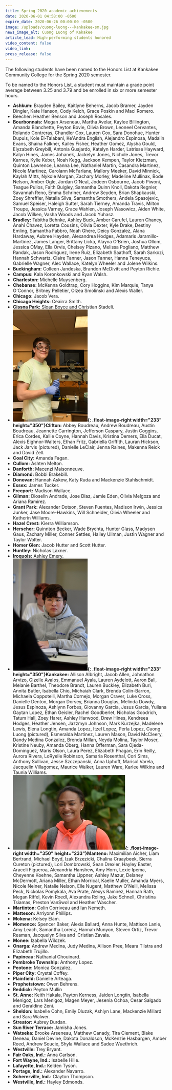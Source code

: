 ```yaml
---
title: Spring 2020 academic achievements
date: 2020-06-01 04:58:00 -0500
expire_date: 2020-06-26 00:00:00 -0500
image: /uploads/cuong-luong---kankakee-sm.jpg
news_image_alt: Cuong Luong of Kakakee
article_lead: High-performing students honored
video_content: false
video_link:
press_release: false
---
```


The following students have been named to the Honors List at Kankakee Community College for the Spring 2020 semester.

To be named to the Honors List, a student must maintain a grade point average between 3.25 and 3.79 and be enrolled in six or more semester hours.

* **Ashkum:** Brayden Bailey, Kaitlyne Beherns, Jacob Bramer, Jayden Dingler, Kate Hanson, Cody Kelch, Grace Poskin and Maci Romero.
* Beecher: Heather Benson and Joseph Rosales.
* **Bourbonnais:** Megan Arseneau, Martha Avelar, Kaylee Billington, Amanda Blanchette, Peyton Bovie, Olivia Brown, Leoneel Cervantes, Rolando Contreras, Chandler Cox, Lauren Cox, Sara Donohue, Hunter Dupuis, Kole El-Talabani, Ke'Andra English, Alejandro Espinosa, Madalin Evans, Shaina Falkner, Kailey Fisher, Heather Gomez, Alysha Gould, Elyzabeth Greybill, Antonia Guajardo, Katelyn Harder, Latrisse Hayward, Kalyn Hines, James Johanek, Jackelyn Jones, Nichole Jones, Trevor Karnes, Kylie Keber, Noah Kegg, Jackson Kempen, Taylor Kietzman, Quinton Lawrence, Leanna Lee, Nathaniel Martin, Casandra Martinez, Nicole Martinez, Carolann McFarlane, Mallory Meeker, David Minnick, Kaylah Mitts, Nykole Morgan, Zachary Morley, Madeline Mullinax, Bode Nelson, Amber Ogle, Jordan O'Neal, Jodeen Osbourne, Jacob Piwoni, Teague Pullos, Faith Quigley, Samantha Quinn Knoll, Dakota Regnier, Savannah Reno, Emma Schriner, Andrew Seyden, Brian Shapkauski, Zoey Shreffler, Natalia Silva, Samantha Smothers, Andela Spasojevic, Samuel Speiser, Haleigh Sutter, Sarah Tierney, Amanda Travis, Milton Troupe, Jessica Varney, Grace Wahlen, Joseph Wasowicz, Aiden White, Jacob Wilken, Vasha Woods and Jacob Yuhasz.
* **Bradley:** Tabitha Behnke, Ashley Buck, Amber Carufel, Lauren Chaney, Anahi Chavez, Loretta Cousins, Olivia Dexter, Kyle Drake, Destiny Emling, Samantha Fabbro, Noah Ghere, Deicy Gonzalez, Alana Hardaway, Aubree Hayden, Alexandrea Hodges, Adamaris Jaramillo-Martinez, James Langer, Brittany Licka, Alayna O'Brien, Joshua Ollom, Jessica OMay, Ella Orvis, Chelsey Pizano, Melissa Pogliano, Matthew Randak, Jason Rodriguez, Irene Ruiz, Elizabeth Saathoff, Sarah Sarkozi, Hannah Schwartz, Claire Tanner, Jason Tanner, Hanna Teneyuca, Gabrielle Wagner, Alec Wallace, Katelyn Wheeler and Jolene Wilkins.
* **Buckingham:** Colleen Jandeska, Brandon McDivitt and Peyton Richie.
* **Campus:** Kala Koronkowski and Ryan Walsh.
* **Charleston:** Michelle Muysenberg.
* **Chebanse:** McKenna Goldtrap, Cory Hoggins, Kim Marquie, Tanya O'Connor, Britney Pelletier, Olzea Smolinski and Alexis Waller.
* **Chicago:** Jacob Vera.
* **Chicago Heights:** Ceairra Smith.
* **Cissna Park:** Sloan Boyce and Christian Stadeli.
* **![](/uploads/jack-jarvis---clifton-sm.jpg){: .float-image-right width="233" height="350"}Clifton:** Abbey Boudreau, Andrew Boudreau, Austin Boudreau, Jeannette Carrington, Jefferson Caspary, Justin Coggins, Erica Cordes, Kallie Coyne, Hannah Davis, Kristina Demers, Ella Ducat, Alexis Eighnor-Walters, Ethan Fritz, Gabriella Griffith, Lauran Hickson, Jack Jarvis (pictured), Danielle LeClair, Jenna Raines, Makenna Reick and David Zell.
* **Coal City:** Amanda Fagan.
* **Cullom:** Ashten Melton.
* **Danforth:** Macenzi Maisonneuve.
* **Diamond:** Bobbi Brakebill.
* **Donovan:** Hannah Askew, Katy Ruda and Mackenzie Stahlschmidt.
* **Essex:** James Tucker.
* **Freeport:** Madison Wallace.
* **Gilman:** Dioselin Andrade, Jose Diaz, Jamie Eden, Olivia Melgoza and Ariana Ramirez.
* **Grant Park:** Alexander Dotson, Steven Fuentes, Madison Irwin, Jessica Junker, Jase Moore-Hawkins, Will Schneider, Olivia Wheeler and Katherin Williams.
* **Hazel Crest:** Kierra Williamson.
* **Herscher:** Quinnton Becker, Wade Brychta, Hunter Glass, Madysen Gaus, Zachary Miller, Conner Settles, Hailey Ullman, Justin Wagner and Taylor Wolter.
* **Homer Glen:** Jacob Hutter and Scott Hutter.
* **Huntley:** Nicholas Laxner.
* **Iroquois:** Ashley Emery.
* **![](/uploads/cuong-luong---kankakee-sm.jpg){: .float-image-right width="233" height="350"}Kankakee:** Allison Albright, Jacob Allen, Johnathon Arvizo, Gizelle Avalos, Emmanuel Ayala, Lauren Aydelott, Aaron Ball, Melanie Barthel, Theodore Brandt, Lauren Buckley, Elizabeth Buri, Annita Butler, Isabella Chio, Michaiah Clark, Brenda Colin-Barron, Michaela Coppotelli, Martha Cornejo, Morgan Craver, Luke Cross, Danielle Denton, Morgan Dorsey, Brianna Douglas, Melinda Dowdy, Jesus Espinoza, Ashlynn Forbes, Giovanny Garcia, Jesus Garcia, Yuliana Gaytan Lopez, Ethan Geisler, Rachel Goodberlet, Nicholas Goodrich, Tatum Hall, Zoey Harer, Ashley Harwood, Drew Hines, Kendreea Hodges, Heather Jensen, Jazzmyn Johnson, Mark Kurzejka, Madelene Lewis, Elena Longtin, Amanda Lopez, Itzel Lopez, Perla Lopez, Cuong Luong (pictured), Esmeralda Martinez, Lauren Mason, David McCleery, Dandy Medina Gonzalez, Brenda Millan, Neyda Molina, Taylor Moser, Kristine Neuby, Amanda Oberg, Hanna Offerman, Sara Ojeda-Dominguez, Maris Olson, Laura Perez, Elizabeth Phagan, Erin Reilly, Aurora Rivera, LoRyelle Robinson, Samaria Rosenthal, Cori Sims, Anthony Sullivan, Jesse Szczepanski, Anna Uphoff, Marisol Varela, Jacquelin Villagomez, Maurice Walker, Lauren Ware, Karlee Wilkins and Taunia Williams.
* **![](/uploads/sierra-cureton---manteno-sm.JPG){: .float-image-right width="350" height="233"}Manteno:** Maximilian Aicher, Liam Bertrand, Michael Boyd, Izak Brzezicki, Chalina Craaybeek, Sierra Cureton (pictured), Lori Dombrowski, Sean Drexler, Hayley Easter, Araceli Figueroa, Alexandria Hanshew, Amy Horn, Lexie Ipema, Cheyenne Koehne, Samantha Lippner, Ashley Mazur, Delaney McDermott, Ariana Miller, Ethan Morrical, Kaelie Muller, Amanda Myers, Nicole Neiner, Natalie Nelson, Elle Nugent, Matthew O'Neill, Melissa Peck, Nickolas Pomykala, Ava Prate, Alexys Ramirez, Hannah Rath, Megan Riffel, Kevin Roedl, Alexandra Roling, Jake Schnell, Christina Tsiamas, Preston VanSwol and Heather Wascher.
* **Martinton:** Colin Corriveau and Ian Nemeth.
* **Matteson:** Arriyonn Phillips.
* **Mokena:** Kelsey Elam.
* **Momence:** Spencer Baker, Alexis Ballard, Anna Hunte, Mattison Lanie, Amy Leach, Samantha Lorenz, Hannah Munyon, Steven Ortiz, Trevor Reaman, Jacquelyn Silva and &nbsp;Cristian Zavala.&nbsp;
* **Monee:** Izabella Wilczek.
* **Onarga:** Andrew Medina, Judy Medina, Allison Pree, Meara Tilstra and Elizabeth Trujillo.
* **Papineau:** Nathanial Chouinard.
* **Pembroke Township:** Anthony Lopez.
* **Peotone:** Monica Gonzalez.
* **Piper City:** Crystal Coffey.
* **Plainfield:** Danielle Arteaga.
* **Prophetstown:** Owen Behrens.
* **Reddick:** Peyton Mullin
* **St. Anne:** Keith Hakala, Payton Kerness, Jaiden Longtin, Isabella Menigoz, Lars Menigoz, Magen Meyer, Jesenia Ochoa, Cesar Salgado and Geraldine Zeni.
* **Sheldon:** Isabelle Cohn, Emily Dluzak, Ashlyn Lane, Mackenzie Millard and Sara Walwer.
* **Streator:** Aubrey Durdan.
* **Sun River Terrace:** Jamisha Jones.
* **Watseka:** Brooke Arseneau, Matthew Canady, Tira Clement, Blake Deneau, Daniel Devine, Dakota Donaldson, McKenzie Hasbargen, Amber Reed, Andrew Soucie, Shyla Wallace and Sadee Wuethrich.
* **Westville:** Trey Bryant.
* **Fair Oaks, Ind.:** Anna Carlson.
* **Fort Wayne, Ind.:** Isabelle Hille.
* **Lafayette, Ind.:** Kelden Tyson.
* **Portage, Ind.:** Alexander Navarro.
* **Schererville, Ind.:** Clayton Thompson.
* **Westville, Ind.:** Hayley Edmonds.